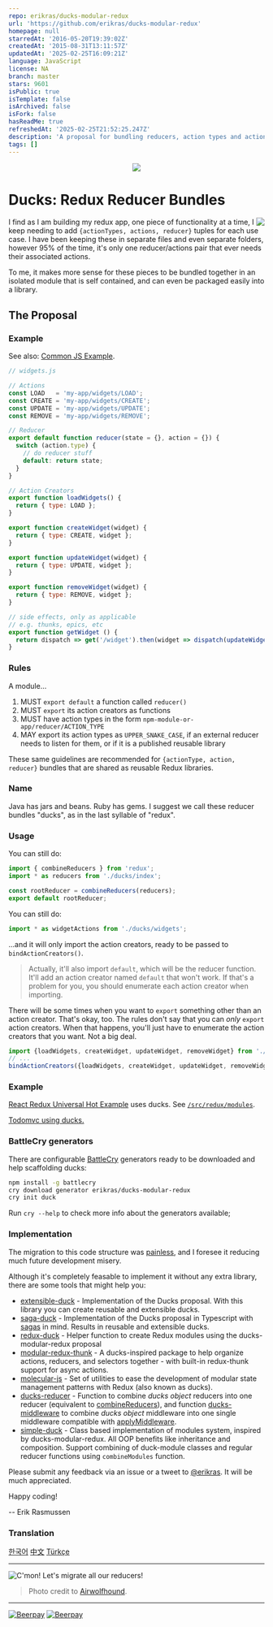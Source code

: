```yaml
---
repo: erikras/ducks-modular-redux
url: 'https://github.com/erikras/ducks-modular-redux'
homepage: null
starredAt: '2016-05-20T19:39:02Z'
createdAt: '2015-08-31T13:11:57Z'
updatedAt: '2025-02-25T16:09:21Z'
language: JavaScript
license: NA
branch: master
stars: 9601
isPublic: true
isTemplate: false
isArchived: false
isFork: false
hasReadMe: true
refreshedAt: '2025-02-25T21:52:25.247Z'
description: 'A proposal for bundling reducers, action types and actions when using Redux'
tags: []
---
```


<p align="center">
<a href="https://codefund.io/properties/555/visit-sponsor">
<img src="https://codefund.io/properties/555/sponsor" />
</a>
</p>
    
# Ducks: Redux Reducer Bundles

<img src="duck.jpg" align="right"/>

I find as I am building my redux app, one piece of functionality at a time, I keep needing to add  `{actionTypes, actions, reducer}` tuples for each use case. I have been keeping these in separate files and even separate folders, however 95% of the time, it's only one reducer/actions pair that ever needs their associated actions.

To me, it makes more sense for these pieces to be bundled together in an isolated module that is self contained, and can even be packaged easily into a library.

## The Proposal

### Example

See also: [Common JS Example](CommonJs.md).

```javascript
// widgets.js

// Actions
const LOAD   = 'my-app/widgets/LOAD';
const CREATE = 'my-app/widgets/CREATE';
const UPDATE = 'my-app/widgets/UPDATE';
const REMOVE = 'my-app/widgets/REMOVE';

// Reducer
export default function reducer(state = {}, action = {}) {
  switch (action.type) {
    // do reducer stuff
    default: return state;
  }
}

// Action Creators
export function loadWidgets() {
  return { type: LOAD };
}

export function createWidget(widget) {
  return { type: CREATE, widget };
}

export function updateWidget(widget) {
  return { type: UPDATE, widget };
}

export function removeWidget(widget) {
  return { type: REMOVE, widget };
}

// side effects, only as applicable
// e.g. thunks, epics, etc
export function getWidget () {
  return dispatch => get('/widget').then(widget => dispatch(updateWidget(widget)))
}

```
### Rules

A module...

1. MUST `export default` a function called `reducer()`
2. MUST `export` its action creators as functions
3. MUST have action types in the form `npm-module-or-app/reducer/ACTION_TYPE`
3. MAY export its action types as `UPPER_SNAKE_CASE`, if an external reducer needs to listen for them, or if it is a published reusable library

These same guidelines are recommended for `{actionType, action, reducer}` bundles that are shared as reusable Redux libraries.

### Name

Java has jars and beans. Ruby has gems. I suggest we call these reducer bundles "ducks", as in the last syllable of "redux".

### Usage

You can still do:

```javascript
import { combineReducers } from 'redux';
import * as reducers from './ducks/index';

const rootReducer = combineReducers(reducers);
export default rootReducer;
```

You can still do:

```javascript
import * as widgetActions from './ducks/widgets';
```
...and it will only import the action creators, ready to be passed to `bindActionCreators()`.

> Actually, it'll also import `default`, which will be the reducer function. It'll add an action creator named `default` that won't work. If that's a problem for you, you should enumerate each action creator when importing.

There will be some times when you want to `export` something other than an action creator. That's okay, too. The rules don't say that you can *only* `export` action creators. When that happens, you'll just have to enumerate the action creators that you want. Not a big deal.

```javascript
import {loadWidgets, createWidget, updateWidget, removeWidget} from './ducks/widgets';
// ...
bindActionCreators({loadWidgets, createWidget, updateWidget, removeWidget}, dispatch);
```

### Example

[React Redux Universal Hot Example](https://github.com/erikras/react-redux-universal-hot-example) uses ducks. See [`/src/redux/modules`](https://github.com/erikras/react-redux-universal-hot-example/tree/master/src/redux/modules).

[Todomvc using ducks.](https://github.com/goopscoop/ga-react-tutorial/tree/6-reduxActionsAndReducers)

### BattleCry generators

There are configurable [BattleCry](https://github.com/pedsmoreira/battlecry) generators ready to be downloaded and help scaffolding ducks:

```sh
npm install -g battlecry
cry download generator erikras/ducks-modular-redux
cry init duck
```

Run `cry --help` to check more info about the generators available;

### Implementation

The migration to this code structure was [painless](https://github.com/erikras/react-redux-universal-hot-example/commit/3fdf194683abb7c40f3cb7969fd1f8aa6a4f9c57), and I foresee it reducing much future development misery.

Although it's completely feasable to implement it without any extra library, there are some tools that might help you:

 * [extensible-duck](https://github.com/investtools/extensible-duck) - Implementation of the Ducks proposal. With this library you can create reusable and extensible ducks.
 * [saga-duck](https://github.com/cyrilluce/saga-duck) - Implementation of the Ducks proposal in Typescript with [sagas](https://github.com/redux-saga/redux-saga) in mind. Results in reusable and extensible ducks.
 * [redux-duck](https://github.com/PlatziDev/redux-duck) - Helper function to create Redux modules using the ducks-modular-redux proposal
 * [modular-redux-thunk](https://github.com/benbeadle/modular-redux-thunk) - A ducks-inspired package to help organize actions, reducers, and selectors together - with built-in redux-thunk support for async actions.
 * [molecular-js](https://www.npmjs.com/package/molecular-js) - Set of utilities to ease the development of modular state management patterns with Redux (also known as ducks).
 * [ducks-reducer](https://github.com/drpicox/ducks-reducer) - Function to combine _ducks object_ reducers into one reducer (equivalent to [combineReducers](https://redux.js.org/docs/api/combineReducers.html)), and function [ducks-middleware](https://github.com/drpicox/ducks-middleware) to combine _ducks object_ middleware into one single middleware compatible with [applyMiddleware](https://redux.js.org/docs/api/applyMiddleware.html).
 * [simple-duck](https://github.com/xander27/simple-duck) - Class based implementation of modules system, inspired by ducks-modular-redux. All OOP benefits like inheritance and composition. Support combining of duck-module classes and regular reducer functions using `combineModules` function.

Please submit any feedback via an issue or a tweet to [@erikras](https://twitter.com/erikras). It will be much appreciated.

Happy coding!

-- Erik Rasmussen


### Translation

[한국어](https://github.com/JisuPark/ducks-modular-redux)
[中文](https://github.com/deadivan/ducks-modular-redux)
[Türkçe](https://github.com/mfyz/ducks-modular-redux-tr)

---

![C'mon! Let's migrate all our reducers!](migrate.jpg)
> Photo credit to [Airwolfhound](https://www.flickr.com/photos/24874528@N04/3453886876/).

---

[![Beerpay](https://beerpay.io/erikras/ducks-modular-redux/badge.svg?style=beer-square)](https://beerpay.io/erikras/ducks-modular-redux)  [![Beerpay](https://beerpay.io/erikras/ducks-modular-redux/make-wish.svg?style=flat-square)](https://beerpay.io/erikras/ducks-modular-redux?focus=wish)
